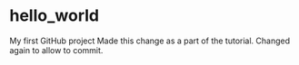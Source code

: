 # hello_world
My first GitHub project
Made this change as a part of the tutorial. Changed again to allow to commit.
